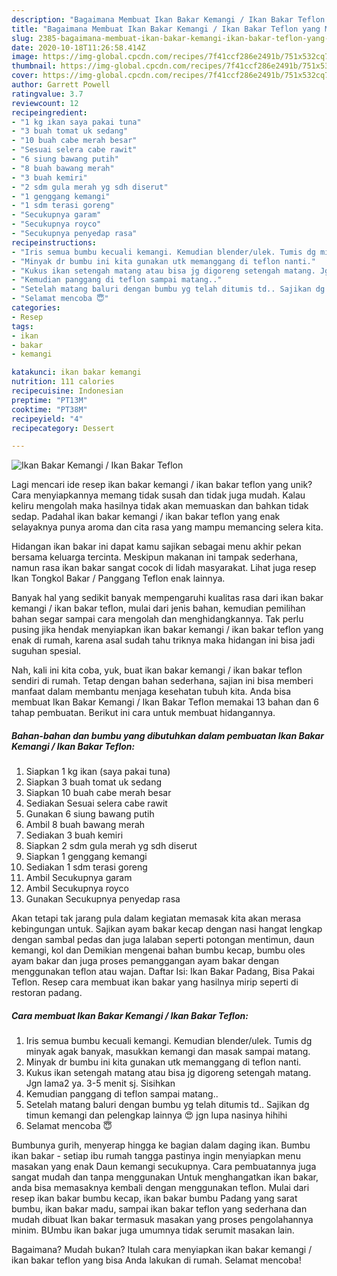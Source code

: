 ```yaml
---
description: "Bagaimana Membuat Ikan Bakar Kemangi / Ikan Bakar Teflon yang Menggugah Selera"
title: "Bagaimana Membuat Ikan Bakar Kemangi / Ikan Bakar Teflon yang Menggugah Selera"
slug: 2385-bagaimana-membuat-ikan-bakar-kemangi-ikan-bakar-teflon-yang-menggugah-selera
date: 2020-10-18T11:26:58.414Z
image: https://img-global.cpcdn.com/recipes/7f41ccf286e2491b/751x532cq70/ikan-bakar-kemangi-ikan-bakar-teflon-foto-resep-utama.jpg
thumbnail: https://img-global.cpcdn.com/recipes/7f41ccf286e2491b/751x532cq70/ikan-bakar-kemangi-ikan-bakar-teflon-foto-resep-utama.jpg
cover: https://img-global.cpcdn.com/recipes/7f41ccf286e2491b/751x532cq70/ikan-bakar-kemangi-ikan-bakar-teflon-foto-resep-utama.jpg
author: Garrett Powell
ratingvalue: 3.7
reviewcount: 12
recipeingredient:
- "1 kg ikan saya pakai tuna"
- "3 buah tomat uk sedang"
- "10 buah cabe merah besar"
- "Sesuai selera cabe rawit"
- "6 siung bawang putih"
- "8 buah bawang merah"
- "3 buah kemiri"
- "2 sdm gula merah yg sdh diserut"
- "1 genggang kemangi"
- "1 sdm terasi goreng"
- "Secukupnya garam"
- "Secukupnya royco"
- "Secukupnya penyedap rasa"
recipeinstructions:
- "Iris semua bumbu kecuali kemangi. Kemudian blender/ulek. Tumis dg minyak agak banyak, masukkan kemangi dan masak sampai matang."
- "Minyak dr bumbu ini kita gunakan utk memanggang di teflon nanti."
- "Kukus ikan setengah matang atau bisa jg digoreng setengah matang. Jgn lama2 ya. 3-5 menit sj. Sisihkan"
- "Kemudian panggang di teflon sampai matang.."
- "Setelah matang baluri dengan bumbu yg telah ditumis td.. Sajikan dg timun kemangi dan pelengkap lainnya 😍 jgn lupa nasinya hihihi"
- "Selamat mencoba 😇"
categories:
- Resep
tags:
- ikan
- bakar
- kemangi

katakunci: ikan bakar kemangi 
nutrition: 111 calories
recipecuisine: Indonesian
preptime: "PT13M"
cooktime: "PT38M"
recipeyield: "4"
recipecategory: Dessert

---
```



![Ikan Bakar Kemangi / Ikan Bakar Teflon](https://img-global.cpcdn.com/recipes/7f41ccf286e2491b/751x532cq70/ikan-bakar-kemangi-ikan-bakar-teflon-foto-resep-utama.jpg)

Lagi mencari ide resep ikan bakar kemangi / ikan bakar teflon yang unik? Cara menyiapkannya memang tidak susah dan tidak juga mudah. Kalau keliru mengolah maka hasilnya tidak akan memuaskan dan bahkan tidak sedap. Padahal ikan bakar kemangi / ikan bakar teflon yang enak selayaknya punya aroma dan cita rasa yang mampu memancing selera kita.

Hidangan ikan bakar ini dapat kamu sajikan sebagai menu akhir pekan bersama keluarga tercinta. Meskipun makanan ini tampak sederhana, namun rasa ikan bakar sangat cocok di lidah masyarakat. Lihat juga resep Ikan Tongkol Bakar / Panggang Teflon enak lainnya.

Banyak hal yang sedikit banyak mempengaruhi kualitas rasa dari ikan bakar kemangi / ikan bakar teflon, mulai dari jenis bahan, kemudian pemilihan bahan segar sampai cara mengolah dan menghidangkannya. Tak perlu pusing jika hendak menyiapkan ikan bakar kemangi / ikan bakar teflon yang enak di rumah, karena asal sudah tahu triknya maka hidangan ini bisa jadi suguhan spesial.


Nah, kali ini kita coba, yuk, buat ikan bakar kemangi / ikan bakar teflon sendiri di rumah. Tetap dengan bahan sederhana, sajian ini bisa memberi manfaat dalam membantu menjaga kesehatan tubuh kita. Anda bisa membuat Ikan Bakar Kemangi / Ikan Bakar Teflon memakai 13 bahan dan 6 tahap pembuatan. Berikut ini cara untuk membuat hidangannya.

<!--inarticleads1-->

##### Bahan-bahan dan bumbu yang dibutuhkan dalam pembuatan Ikan Bakar Kemangi / Ikan Bakar Teflon:

1. Siapkan 1 kg ikan (saya pakai tuna)
1. Siapkan 3 buah tomat uk sedang
1. Siapkan 10 buah cabe merah besar
1. Sediakan Sesuai selera cabe rawit
1. Gunakan 6 siung bawang putih
1. Ambil 8 buah bawang merah
1. Sediakan 3 buah kemiri
1. Siapkan 2 sdm gula merah yg sdh diserut
1. Siapkan 1 genggang kemangi
1. Sediakan 1 sdm terasi goreng
1. Ambil Secukupnya garam
1. Ambil Secukupnya royco
1. Gunakan Secukupnya penyedap rasa


Akan tetapi tak jarang pula dalam kegiatan memasak kita akan merasa kebingungan untuk. Sajikan ayam bakar kecap dengan nasi hangat lengkap dengan sambal pedas dan juga lalaban seperti potongan mentimun, daun kemangi, kol dan Demikian mengenai bahan bumbu kecap, bumbu oles ayam bakar dan juga proses pemanggangan ayam bakar dengan menggunakan teflon atau wajan. Daftar Isi: Ikan Bakar Padang, Bisa Pakai Teflon. Resep cara membuat ikan bakar yang hasilnya mirip seperti di restoran padang. 

<!--inarticleads2-->

##### Cara membuat Ikan Bakar Kemangi / Ikan Bakar Teflon:

1. Iris semua bumbu kecuali kemangi. Kemudian blender/ulek. Tumis dg minyak agak banyak, masukkan kemangi dan masak sampai matang.
1. Minyak dr bumbu ini kita gunakan utk memanggang di teflon nanti.
1. Kukus ikan setengah matang atau bisa jg digoreng setengah matang. Jgn lama2 ya. 3-5 menit sj. Sisihkan
1. Kemudian panggang di teflon sampai matang..
1. Setelah matang baluri dengan bumbu yg telah ditumis td.. Sajikan dg timun kemangi dan pelengkap lainnya 😍 jgn lupa nasinya hihihi
1. Selamat mencoba 😇


Bumbunya gurih, menyerap hingga ke bagian dalam daging ikan. Bumbu ikan bakar - setiap ibu rumah tangga pastinya ingin menyiapkan menu masakan yang enak Daun kemangi secukupnya. Cara pembuatannya juga sangat mudah dan tanpa menggunakan Untuk menghangatkan ikan bakar, anda bisa memasaknya kembali dengan menggunakan teflon. Mulai dari resep ikan bakar bumbu kecap, ikan bakar bumbu Padang yang sarat bumbu, ikan bakar madu, sampai ikan bakar teflon yang sederhana dan mudah dibuat Ikan bakar termasuk masakan yang proses pengolahannya minim. BUmbu ikan bakar juga umumnya tidak serumit masakan lain. 

Bagaimana? Mudah bukan? Itulah cara menyiapkan ikan bakar kemangi / ikan bakar teflon yang bisa Anda lakukan di rumah. Selamat mencoba!
